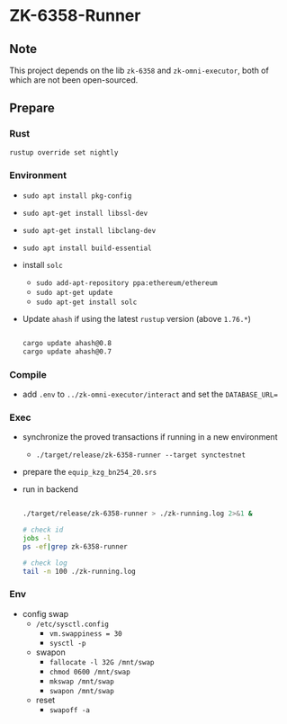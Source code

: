 # ZK-6358-Runner

## Note

This project depends on the lib `zk-6358` and `zk-omni-executor`, both of which are not been open-sourced. 

## Prepare

### Rust 

```sh
rustup override set nightly
```

### Environment

- `sudo apt install pkg-config`
- `sudo apt-get install libssl-dev`
- `sudo apt-get install libclang-dev`
- `sudo apt install build-essential`
- install `solc`
    - `sudo add-apt-repository ppa:ethereum/ethereum`
    - `sudo apt-get update`
    - `sudo apt-get install solc`


- Update `ahash` if using the latest `rustup` version (above `1.76.*`)
    
    ```sh

    cargo update ahash@0.8
    cargo update ahash@0.7

    ```

### Compile

- add `.env` to `../zk-omni-executor/interact` and set the `DATABASE_URL=`  

### Exec

- synchronize the proved transactions if running in a new environment
    - `./target/release/zk-6358-runner --target synctestnet`

- prepare the `equip_kzg_bn254_20.srs`

- run in backend

    ```sh

    ./target/release/zk-6358-runner > ./zk-running.log 2>&1 &

    # check id
    jobs -l
    ps -ef|grep zk-6358-runner

    # check log
    tail -n 100 ./zk-running.log

    ```

### Env

- config swap
    - `/etc/sysctl.config`
        - `vm.swappiness = 30`
        - `sysctl -p`
    - swapon
        - `fallocate -l 32G /mnt/swap`
        - `chmod 0600 /mnt/swap`
        - `mkswap /mnt/swap`
        - `swapon /mnt/swap`
    - reset
        - `swapoff -a`
